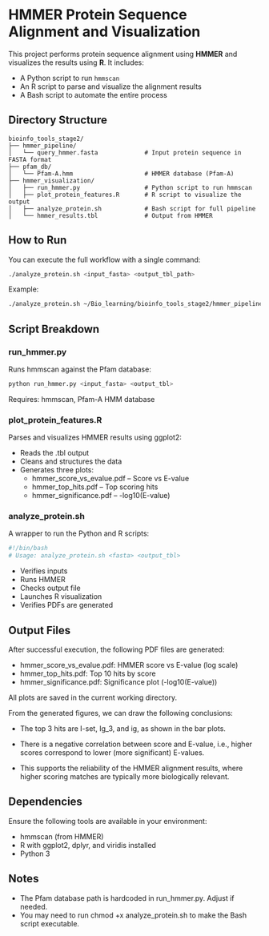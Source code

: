 # HMMER Protein Sequence Alignment and Visualization

This project performs protein sequence alignment using **HMMER** and visualizes the results using **R**. It includes:
- A Python script to run `hmmscan`
- An R script to parse and visualize the alignment results
- A Bash script to automate the entire process



##  Directory Structure

```plaintext
bioinfo_tools_stage2/
├── hmmer_pipeline/
│   └── query_hmmer.fasta             # Input protein sequence in FASTA format
├── pfam_db/
│   └── Pfam-A.hmm                    # HMMER database (Pfam-A)
├── hmmer_visualization/
│   ├── run_hmmer.py                  # Python script to run hmmscan
│   ├── plot_protein_features.R       # R script to visualize the output
│   ├── analyze_protein.sh            # Bash script for full pipeline
│   └── hmmer_results.tbl             # Output from HMMER
```

## How to Run

You can execute the full workflow with a single command:

```bash
./analyze_protein.sh <input_fasta> <output_tbl_path>
```

Example:

```bash
./analyze_protein.sh ~/Bio_learning/bioinfo_tools_stage2/hmmer_pipeline/query_hmmer.fasta ~/Bio_learning/bioinfo_tools_stage2/analysis_scripts/hmmer_results.tbl
```

## Script Breakdown

### run_hmmer.py

Runs hmmscan against the Pfam database:

```bash
python run_hmmer.py <input_fasta> <output_tbl>
```

Requires: hmmscan, Pfam-A HMM database

### plot_protein_features.R

Parses and visualizes HMMER results using ggplot2:
- Reads the .tbl output
- Cleans and structures the data
- Generates three plots:
  - hmmer_score_vs_evalue.pdf – Score vs E-value
  - hmmer_top_hits.pdf – Top scoring hits
  - hmmer_significance.pdf – -log10(E-value)

### analyze_protein.sh

A wrapper to run the Python and R scripts:

```bash
#!/bin/bash
# Usage: analyze_protein.sh <fasta> <output_tbl>
```
- Verifies inputs
- Runs HMMER
- Checks output file
- Launches R visualization
- Verifies PDFs are generated

## Output Files

After successful execution, the following PDF files are generated:
- hmmer_score_vs_evalue.pdf: HMMER score vs E-value (log scale)
- hmmer_top_hits.pdf: Top 10 hits by score
- hmmer_significance.pdf: Significance plot (-log10(E-value))

All plots are saved in the current working directory.

From the generated figures, we can draw the following conclusions:

- The top 3 hits are I-set, Ig_3, and ig, as shown in the bar plots.

- There is a negative correlation between score and E-value, i.e., higher scores correspond to lower (more significant) E-values.

- This supports the reliability of the HMMER alignment results, where higher scoring matches are typically more biologically relevant.

## Dependencies

Ensure the following tools are available in your environment:
- hmmscan (from HMMER)
- R with ggplot2, dplyr, and viridis installed
- Python 3

## Notes

- The Pfam database path is hardcoded in run_hmmer.py. Adjust if needed.
- You may need to run chmod +x analyze_protein.sh to make the Bash script executable.
